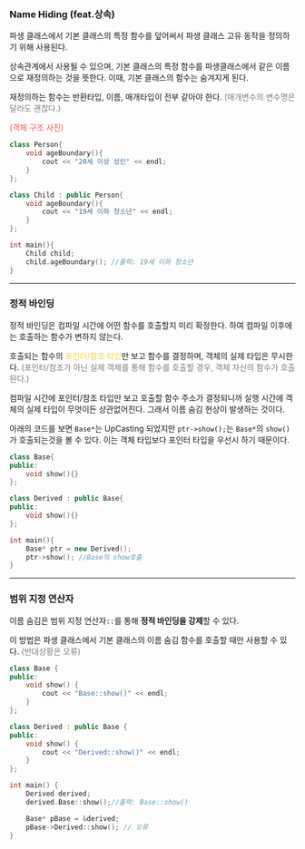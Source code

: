 ### Name Hiding (feat.상속)
파생 클래스에서 기본 클래스의 특정 함수를 덮어써서 파생 클래스 고유 동작을 정의하기 위해 사용된다.

상속관계에서 사용될 수 있으며, 기본 클래스의 특정 함수를 파생클래스에서 같은 이름으로 재정의하는 것을 뜻한다. 이때, 기본 클래스의 함수는 숨겨지게 된다.

재정의하는 함수는 반환타입, 이름, 매개타입이 전부 같아야 한다. <span style="color:rgb(125, 125, 125)">(매개변수의 변수명은 달라도 괜찮다.)</span>

<span style="color:rgb(255, 82, 82)">(객체 구조 사진)</span>

```cpp title:이름숨김예시 hl:2,7,8
class Person{   
	void ageBoundary(){
		cout << "20세 이상 성인" << endl;
	}
}; 

class Child : public Person{
	void ageBoundary(){
		cout << "19세 이하 청소년" << endl;
	}
};

int main(){
	Child child;
	child.ageBoundary(); //출력: 19세 이하 청소년
}
```

---
### 정적 바인딩
정적 바인딩은 컴파일 시간에 어떤 함수를 호출할지 미리 확정한다. 하여 컴파일 이후에는 호출하는 함수가 변하지 않는다.

호출되는 함수의 <span style="color:rgb(255, 207, 61)">포인터/참조 타입</span>만 보고 함수를 결정하며, 객체의 실제 타입은 무시한다. <span style="color:rgb(125, 125, 125)">(포인터/참조가 아닌 실제 객체를 통해 함수를 호출할 경우, 객체 자신의 함수가 호출된다.)</span>

컴파일 시간에 포인터/참조 타입만 보고 호출할 함수 주소가 결정되니까 실행 시간에 객체의 실제 타입이 무엇이든 상관없어진다. 그래서 이름 숨김 현상이 발생하는 것이다.

아래의 코드를 보면 `Base*`는 UpCasting 되었지만 `ptr->show();`는 `Base*`의 `show()`가 호출되는것을 볼 수 있다. 이는 객체 타입보다 포인터 타입을 우선시 하기 때문이다.

```cpp title:정적바인딩 hl:13
class Base{ 
public:
	void show(){}
};

class Derived : public Base{
public:
	void show(){}
};

int main(){
	Base* ptr = new Derived();
	ptr->show(); //Base의 show호출
}
```

---
### 범위 지정 연산자
이름 숨김은 범위 지정 연산자`::`를 통해 **정적 바인딩을 강제**할 수 있다.

이 방법은 파생 클래스에서 기본 클래스의 이름 숨김 함수를 호출할 때만 사용할 수 있다. <span style="color:rgb(125, 125, 125)">(반대상황은 오류)</span>

```cpp title:정적바인딩강제 hl:17,20
class Base { 
public:
	void show() {
		cout << "Base::show()" << endl;
	}
};

class Derived : public Base {
public:
	void show() {
		cout << "Derived::show()" << endl;
	}
};

int main() {
	Derived derived;
	derived.Base::show();//출력: Base::show()

	Base* pBase = &derived;
	pBase->Derived::show(); // 오류
}
```